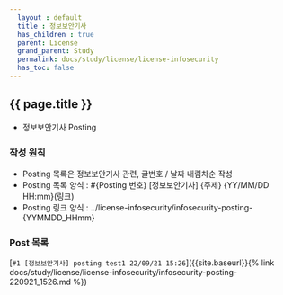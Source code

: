 ```yaml
---  
  layout : default  
  title : 정보보안기사   
  has_children : true   
  parent: License  
  grand_parent: Study  
  permalink: docs/study/license/license-infosecurity  
  has_toc: false  
---  
```


## {{ page.title }} 
  - 정보보안기사 Posting    

### 작성 원칙  
  - Posting 목록은 정보보안기사 관련, 글번호 / 날짜 내림차순 작성  
  - Posting 목록 양식 : #{Posting 번호} [정보보안기사] {주제} {YY/MM/DD HH:mm}(링크)  
  - Posting 링크 양식 : ../license-infosecurity/infosecurity-posting-{YYMMDD_HHmm}

### Post 목록   
  [`#1 [정보보안기사] posting test1 22/09/21 15:26`]({{site.baseurl}}{% link docs/study/license/license-infosecurity/infosecurity-posting-220921_1526.md %})  